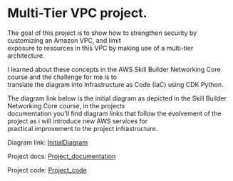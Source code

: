 
# Multi-Tier VPC project.  

The goal of this project is to show how to strengthen security by customizing an Amazon VPC, and limit  
exposure to resources in this VPC by making use of a multi-tier architecture.     

I learned about these concepts in the AWS Skill Builder Networking Core course and the challenge for me is to  
translate the diagram into Infrastructure as Code (IaC) using CDK Python. 

The diagram link below is the initial diagram as depicted in the Skill Builder Networking Core course, in the projects    
documentation you'll find diagram links that follow the evolvement of the project as i will introduce new AWS services for   
practical improvement to the project infrastructure.         

Diagram link: [InitialDiagram](./includes/diagrams/diagram0.png)  

Project docs: [Project_documentation](./documentation/project_documentation.md)       

Project code: [Project_code](./multi_tier_architecture/multi_tier_architecture_stack.py)  
